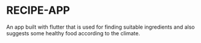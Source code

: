 # RECIPE-APP
An app built with flutter that is used for finding suitable ingredients and also suggests some healthy food according to the climate.
